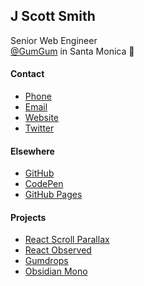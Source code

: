 ## J Scott Smith

Senior Web Engineer</br>
[@GumGum](https://gumgum.com/) in Santa Monica 🌴

#### Contact

-   [Phone](tel:8052645091)
-   [Email](mailto:jscsmith@gmail.com)
-   [Website](http://damnthat.tv)
-   [Twitter](https://twitter.com/damntelevision)

#### Elsewhere

-   [GitHub](https://github.com/jscottsmith/)
-   [CodePen](https://codepen.io/jscottsmith/)
-   [GitHub Pages](http://jscottsmith.github.io/)

#### Projects

-   [React Scroll Parallax](https://github.com/jscottsmith/react-scroll-parallax)
-   [React Observed](https://github.com/jscottsmith/react-observed)
-   [Gumdrops](https://github.com/gumgum/gumdrops)
-   [Obsidian Mono](http://highfivetype.com/fonts/obsidian-mono)
